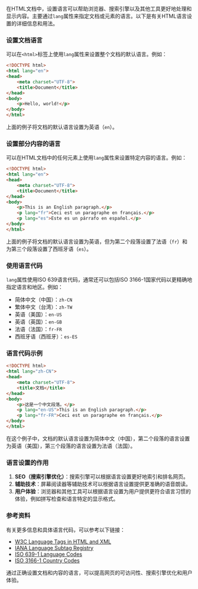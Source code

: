 在HTML文档中，设置语言可以帮助浏览器、搜索引擎以及其他工具更好地处理和显示内容。主要通过`lang`属性来指定文档或元素的语言。以下是有关HTML语言设置的详细信息和用法。

### 设置文档语言

可以在`<html>`标签上使用`lang`属性来设置整个文档的默认语言。例如：

```html
<!DOCTYPE html>
<html lang="en">
<head>
    <meta charset="UTF-8">
    <title>Document</title>
</head>
<body>
    <p>Hello, world!</p>
</body>
</html>
```

上面的例子将文档的默认语言设置为英语（`en`）。

### 设置部分内容的语言

可以在HTML文档中的任何元素上使用`lang`属性来设置特定内容的语言。例如：

```html
<!DOCTYPE html>
<html lang="en">
<head>
    <meta charset="UTF-8">
    <title>Document</title>
</head>
<body>
    <p>This is an English paragraph.</p>
    <p lang="fr">Ceci est un paragraphe en français.</p>
    <p lang="es">Este es un párrafo en español.</p>
</body>
</html>
```

上面的例子将文档的默认语言设置为英语，但为第二个段落设置了法语（`fr`）和为第三个段落设置了西班牙语（`es`）。

### 使用语言代码

`lang`属性使用ISO 639语言代码，通常还可以包括ISO 3166-1国家代码以更精确地指定语言和地区。例如：

- 简体中文（中国）：`zh-CN`
- 繁体中文（台湾）：`zh-TW`
- 英语（美国）：`en-US`
- 英语（英国）：`en-GB`
- 法语（法国）：`fr-FR`
- 西班牙语（西班牙）：`es-ES`

### 语言代码示例

```html
<!DOCTYPE html>
<html lang="zh-CN">
<head>
    <meta charset="UTF-8">
    <title>文档</title>
</head>
<body>
    <p>这是一个中文段落。</p>
    <p lang="en-US">This is an English paragraph.</p>
    <p lang="fr-FR">Ceci est un paragraphe en français.</p>
</body>
</html>
```

在这个例子中，文档的默认语言设置为简体中文（中国），第二个段落的语言设置为英语（美国），第三个段落的语言设置为法语（法国）。

### 语言设置的作用

1. **SEO（搜索引擎优化）**：搜索引擎可以根据语言设置更好地索引和排名网页。
2. **辅助技术**：屏幕阅读器等辅助技术可以根据语言设置提供更准确的语音朗读。
3. **用户体验**：浏览器和其他工具可以根据语言设置为用户提供更符合语言习惯的体验，例如拼写检查和语言特定的显示格式。

### 参考资料

有关更多信息和具体语言代码，可以参考以下链接：

- [W3C Language Tags in HTML and XML](https://www.w3.org/International/articles/language-tags/)
- [IANA Language Subtag Registry](https://www.iana.org/assignments/language-subtag-registry/language-subtag-registry)
- [ISO 639-1 Language Codes](https://en.wikipedia.org/wiki/List_of_ISO_639-1_codes)
- [ISO 3166-1 Country Codes](https://en.wikipedia.org/wiki/List_of_ISO_3166_country_codes)

通过正确设置文档和内容的语言，可以提高网页的可访问性、搜索引擎优化和用户体验。